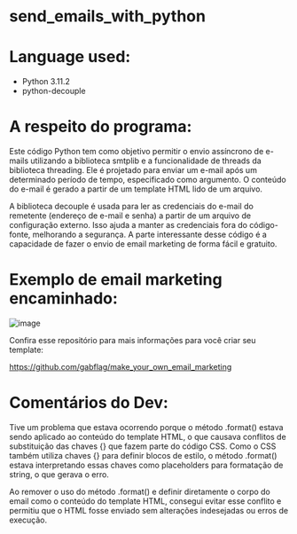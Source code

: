 # send_emails_with_python

# Language used:
   
   - Python 3.11.2
   - python-decouple
  
# A respeito do programa:
  Este código Python tem como objetivo permitir o envio assíncrono de e-mails utilizando a biblioteca smtplib e a funcionalidade de threads da biblioteca threading. Ele é projetado para enviar um e-mail após um determinado período de tempo, especificado como argumento. O conteúdo do e-mail é gerado a partir de um template HTML lido de um arquivo.
  
A biblioteca decouple é usada para ler as credenciais do e-mail do remetente (endereço de e-mail e senha) a partir de um arquivo de configuração externo. Isso ajuda a manter as credenciais fora do código-fonte, melhorando a segurança.
A parte interessante desse código é a capacidade de fazer o envio de email marketing de forma fácil e gratuito.

# Exemplo de email marketing encaminhado:
![image](https://user-images.githubusercontent.com/95552879/255031482-b60713bf-12bf-4597-a3f5-0fda47545493.png)

Confira esse repositório para mais informações para você criar seu template:

https://github.com/gabflag/make_your_own_email_marketing


# Comentários do Dev:
  Tive um problema que estava ocorrendo porque o método .format() estava sendo aplicado ao conteúdo do template HTML, o que causava conflitos de substituição das chaves {} que fazem parte do código CSS. Como o CSS também utiliza chaves {} para definir blocos de estilo, o método .format() estava interpretando essas chaves como placeholders para formatação de string, o que gerava o erro.

Ao remover o uso do método .format() e definir diretamente o corpo do email como o conteúdo do template HTML, consegui evitar esse conflito e permitiu que o HTML fosse enviado sem alterações indesejadas ou erros de execução.


